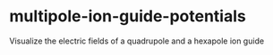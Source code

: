 # multipole-ion-guide-potentials
Visualize the electric fields of a quadrupole and a hexapole ion guide

